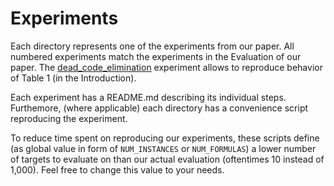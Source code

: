 # Experiments

Each directory represents one of the experiments from our paper. All numbered experiments match the experiments in the Evaluation of our paper. The [dead_code_elimination](./dead_code_elimination/) experiment allows to reproduce behavior of Table 1 (in the Introduction).

Each experiment has a README.md describing its individual steps. Furthemore, (where applicable) each directory has a convenience script reproducing the experiment.

To reduce time spent on reproducing our experiments, these scripts define (as global value in form of `NUM_INSTANCES` or `NUM_FORMULAS`) a lower number of targets to evaluate on than our actual evaluation (oftentimes 10 instead of 1,000). Feel free to change this value to your needs.
